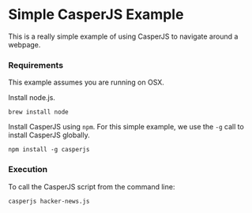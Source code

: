 # Simple CasperJS Example

This is a really simple example of using CasperJS to navigate around a webpage.

### Requirements

This example assumes you are running on OSX.

Install node.js.

`brew install node`

Install CasperJS using `npm`. For this simple example, we use the `-g` call to install CasperJS globally.

`npm install -g casperjs`

### Execution

To call the CasperJS script from the command line:

`casperjs hacker-news.js`